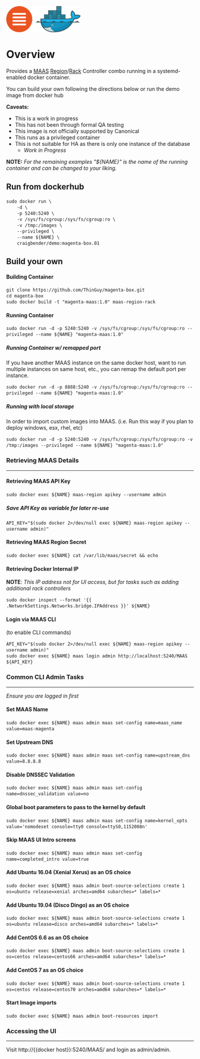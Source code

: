 <img width=200 src="https://raw.githubusercontent.com/ThinGuy/svg/master/maas-docker.svg?sanitize=true">

# Overview
Provides a [MAAS](https://maas.io) [Region](https://docs.maas.io/2.6/en/installconfig-region?_ga=2.81383703.1615335063.1563384348-431451618.1562184839)/[Rack](https://docs.maas.io/2.6/en/installconfig-rack?_ga=2.77126805.1615335063.1563384348-431451618.1562184839) Controller combo running in a systemd-enabled docker container.

You can build your own following the directions below or run the demo image from docker hub

**Caveats:** 
 - This is a work in progress
 - This has not been through formal QA testing
 - This image is not officially supported by Canonical
 - This runs as a privileged  container
 - This is not suitable for HA as there is only one instance of the database
	 - *Work in Progress*

**NOTE:** *For the remaining examples "${NAME}" is the name of the running container and can be changed to your liking.*

## Run from dockerhub
```
sudo docker run \
	-d \
	-p 5240:5240 \
	-v /sys/fs/cgroup:/sys/fs/cgroup:ro \
	-v /tmp:/images \
	--privileged \
	--name ${NAME} \
	craigbender/demo:magenta-box.01
```
## Build your own
#### Building Container
```
git clone https://github.com/ThinGuy/magenta-box.git
cd magenta-box
sudo docker build -t "magenta-maas:1.0" maas-region-rack
```
#### Running Container
```
sudo docker run -d -p 5240:5240 -v /sys/fs/cgroup:/sys/fs/cgroup:ro --privileged --name ${NAME} "magenta-maas:1.0"
```
##### Running Container w/ remapped port
If you have another MAAS instance on the same docker host, want to run multiple instances on same host, etc., you can remap the default port per instance.
```
sudo docker run -d -p 8888:5240 -v /sys/fs/cgroup:/sys/fs/cgroup:ro --privileged --name ${NAME} "magenta-maas:1.0"
```
##### Running with local storage
In order to import custom images into MAAS. (i.e. Run this way if you plan to deploy windows, esx, rhel, etc)
```
sudo docker run -d -p 5240:5240 -v /sys/fs/cgroup:/sys/fs/cgroup:ro -v /tmp:/images --privileged --name ${NAME} "magenta-maas:1.0"
```
### Retrieving MAAS Details
***
#### Retrieving MAAS API Key
```
sudo docker exec ${NAME} maas-region apikey --username admin
```
##### Save API Key as variable for later re-use
```
API_KEY="$(sudo docker 2>/dev/null exec ${NAME} maas-region apikey --username admin)"
```
#### Retrieving MAAS Region Secret
```
sudo docker exec ${NAME} cat /var/lib/maas/secret && echo
```
#### Retrieving Docker Internal IP
**NOTE**: *This IP address not for UI access, but for tasks such as adding additional rack controllers*
```
sudo docker inspect --format '{{ .NetworkSettings.Networks.bridge.IPAddress }}' ${NAME}
```
#### Login via MAAS CLI
(to enable CLI commands)
```
API_KEY="$(sudo docker 2>/dev/null exec ${NAME} maas-region apikey --username admin)"
sudo docker exec ${NAME} maas login admin http://localhost:5240/MAAS ${API_KEY}
```
### Common CLI Admin Tasks
***
*Ensure you are logged in first*
#### Set MAAS Name
```
sudo docker exec ${NAME} maas admin maas set-config name=maas_name value=maas-magenta
```
#### Set Upstream DNS
```
sudo docker exec ${NAME} maas admin maas set-config name=upstream_dns value=8.8.8.8
```
#### Disable DNSSEC Validation
```
sudo docker exec ${NAME} maas admin maas set-config name=dnssec_validation value=no
```
#### Global boot parameters to pass to the kernel by default
```
sudo docker exec ${NAME} maas admin maas set-config name=kernel_opts value='nomodeset console=tty0 console=ttyS0,1152008n'
```
#### Skip MAAS UI Intro screens 
```
sudo docker exec ${NAME} maas admin maas set-config name=completed_intro value=true
```
#### Add Ubuntu 16.04 (Xenial Xerus) as an OS choice
```
sudo docker exec ${NAME} maas admin boot-source-selections create 1 os=ubuntu release=xenial arches=amd64 subarches=* labels=*
```
#### Add Ubuntu 19.04 (Disco Dingo) as an OS choice
```
sudo docker exec ${NAME} maas admin boot-source-selections create 1 os=ubuntu release=disco arches=amd64 subarches=* labels=*
```
#### Add CentOS 6.6 as an OS choice
```
sudo docker exec ${NAME} maas admin boot-source-selections create 1 os=centos release=centos66 arches=amd64 subarches=* labels=*
```
#### Add CentOS 7 as an OS choice
```
sudo docker exec ${NAME} maas admin boot-source-selections create 1 os=centos release=centos70 arches=amd64 subarches=* labels=*
```
#### Start Image imports
```
sudo docker exec ${NAME} maas admin boot-resources import
```
### Accessing the UI
***
Visit http://{{docker host}}:5240/MAAS/ and login as admin/admin.

